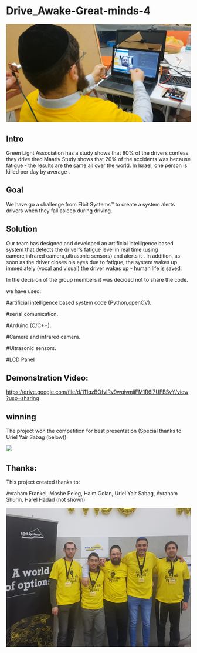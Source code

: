 # Drive_Awake-Great-minds-4


![](demo.png)

## Intro
Green Light Association has a study shows that 80% of the drivers confess they drive tired
Maariv Study shows that 20% of the accidents was because fatigue - the results are the same all over the world.
In Israel, one person is killed per day by average .


## Goal
We have go a challenge from Elbit Systems™ to create a system 
alerts  drivers when they fall asleep during driving.

## Solution
Our team has designed and developed an artificial intelligence based system that detects the driver's fatigue level in real time (using camere,infrared camera,ultrasonic sensors)  and alerts it .
In addition, as soon as the driver closes his eyes due to fatigue, the system wakes up immediately (vocal and visual)
the driver wakes up - human life is saved.

In the decision of the group members it was decided not to share the code.

we have used:

#artificial intelligence based system code (Python,openCV).

#serial comunication.

#Arduino (C/C++).

#Camere and infrared camera.

#Ultrasonic sensors.

#LCD Panel



## Demonstration Video:
https://drive.google.com/file/d/111qzBOfvlRv9wqjvmiiFM1R6l7UFBSyY/view?usp=sharing


## winning
The project won the competition for best presentation (Special thanks to Uriel Yair Sabag (below))

![](winner.jpg)


## Thanks:

This project created thanks to:


Avraham  Frankel,
Moshe Peleg,
Haim Golan,
Uriel Yair Sabag,
Avraham Shurin,
Harel Hadad (not shown)


![](group.jpg)







